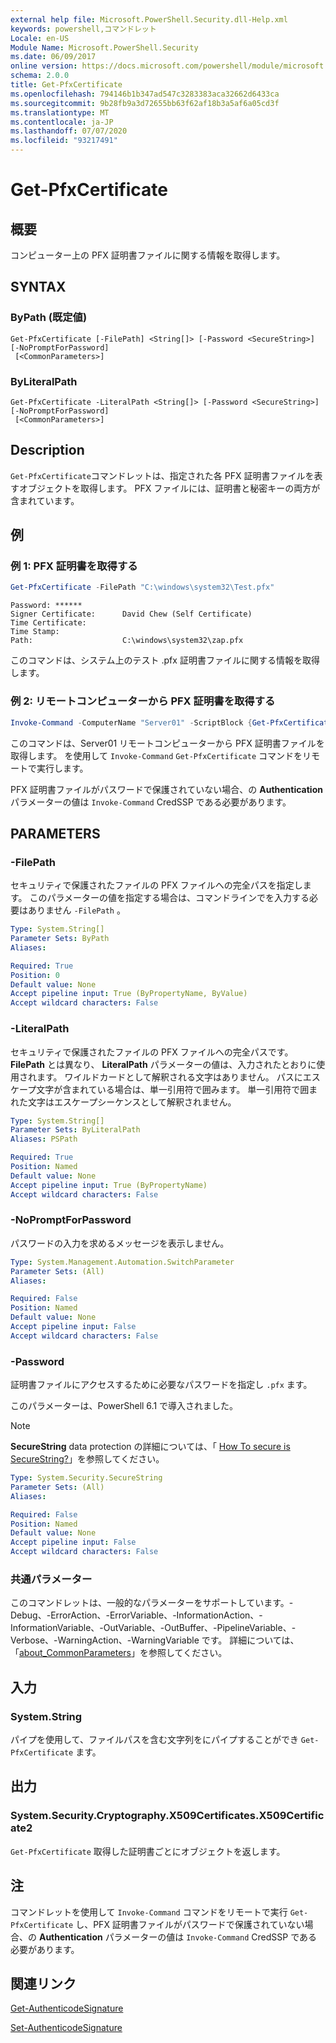 ```yaml
---
external help file: Microsoft.PowerShell.Security.dll-Help.xml
keywords: powershell,コマンドレット
Locale: en-US
Module Name: Microsoft.PowerShell.Security
ms.date: 06/09/2017
online version: https://docs.microsoft.com/powershell/module/microsoft.powershell.security/get-pfxcertificate?view=powershell-7.1&WT.mc_id=ps-gethelp
schema: 2.0.0
title: Get-PfxCertificate
ms.openlocfilehash: 794146b1b347ad547c3283383aca32662d6433ca
ms.sourcegitcommit: 9b28fb9a3d72655bb63f62af18b3a5af6a05cd3f
ms.translationtype: MT
ms.contentlocale: ja-JP
ms.lasthandoff: 07/07/2020
ms.locfileid: "93217491"
---
```

# Get-PfxCertificate

## 概要
コンピューター上の PFX 証明書ファイルに関する情報を取得します。

## SYNTAX

### ByPath (既定値)

```
Get-PfxCertificate [-FilePath] <String[]> [-Password <SecureString>] [-NoPromptForPassword]
 [<CommonParameters>]
```

### ByLiteralPath

```
Get-PfxCertificate -LiteralPath <String[]> [-Password <SecureString>] [-NoPromptForPassword]
 [<CommonParameters>]
```

## Description

`Get-PfxCertificate`コマンドレットは、指定された各 PFX 証明書ファイルを表すオブジェクトを取得します。
PFX ファイルには、証明書と秘密キーの両方が含まれています。

## 例

### 例 1: PFX 証明書を取得する

```powershell
Get-PfxCertificate -FilePath "C:\windows\system32\Test.pfx"
```

```output
Password: ******
Signer Certificate:      David Chew (Self Certificate)
Time Certificate:
Time Stamp:
Path:                    C:\windows\system32\zap.pfx
```

このコマンドは、システム上のテスト .pfx 証明書ファイルに関する情報を取得します。

### 例 2: リモートコンピューターから PFX 証明書を取得する

```powershell
Invoke-Command -ComputerName "Server01" -ScriptBlock {Get-PfxCertificate -FilePath "C:\Text\TestNoPassword.pfx"} -Authentication CredSSP
```

このコマンドは、Server01 リモートコンピューターから PFX 証明書ファイルを取得します。 を使用して `Invoke-Command` `Get-PfxCertificate` コマンドをリモートで実行します。

PFX 証明書ファイルがパスワードで保護されていない場合、の **Authentication** パラメーターの値は `Invoke-Command` CredSSP である必要があります。

## PARAMETERS

### -FilePath

セキュリティで保護されたファイルの PFX ファイルへの完全パスを指定します。 このパラメーターの値を指定する場合は、コマンドラインでを入力する必要はありません `-FilePath` 。

```yaml
Type: System.String[]
Parameter Sets: ByPath
Aliases:

Required: True
Position: 0
Default value: None
Accept pipeline input: True (ByPropertyName, ByValue)
Accept wildcard characters: False
```

### -LiteralPath

セキュリティで保護されたファイルの PFX ファイルへの完全パスです。 **FilePath** とは異なり、 **LiteralPath** パラメーターの値は、入力されたとおりに使用されます。 ワイルドカードとして解釈される文字はありません。 パスにエスケープ文字が含まれている場合は、単一引用符で囲みます。 単一引用符で囲まれた文字はエスケープシーケンスとして解釈されません。

```yaml
Type: System.String[]
Parameter Sets: ByLiteralPath
Aliases: PSPath

Required: True
Position: Named
Default value: None
Accept pipeline input: True (ByPropertyName)
Accept wildcard characters: False
```

### -NoPromptForPassword

パスワードの入力を求めるメッセージを表示しません。

```yaml
Type: System.Management.Automation.SwitchParameter
Parameter Sets: (All)
Aliases:

Required: False
Position: Named
Default value: None
Accept pipeline input: False
Accept wildcard characters: False
```

### -Password

証明書ファイルにアクセスするために必要なパスワードを指定し `.pfx` ます。

このパラメーターは、PowerShell 6.1 で導入されました。

> [!NOTE]
> **SecureString** data protection の詳細については、「 [How To secure is SecureString?](/dotnet/api/system.security.securestring#how-secure-is-securestring)」を参照してください。

```yaml
Type: System.Security.SecureString
Parameter Sets: (All)
Aliases:

Required: False
Position: Named
Default value: None
Accept pipeline input: False
Accept wildcard characters: False
```

### 共通パラメーター

このコマンドレットは、一般的なパラメーターをサポートしています。-Debug、-ErrorAction、-ErrorVariable、-InformationAction、-InformationVariable、-OutVariable、-OutBuffer、-PipelineVariable、-Verbose、-WarningAction、-WarningVariable です。 詳細については、「[about_CommonParameters](https://go.microsoft.com/fwlink/?LinkID=113216)」を参照してください。

## 入力

### System.String

パイプを使用して、ファイルパスを含む文字列をにパイプすることができ `Get-PfxCertificate` ます。

## 出力

### System.Security.Cryptography.X509Certificates.X509Certificate2

`Get-PfxCertificate` 取得した証明書ごとにオブジェクトを返します。

## 注

コマンドレットを使用して `Invoke-Command` コマンドをリモートで実行 `Get-PfxCertificate` し、PFX 証明書ファイルがパスワードで保護されていない場合、の **Authentication** パラメーターの値は `Invoke-Command` CredSSP である必要があります。

## 関連リンク

[Get-AuthenticodeSignature](Get-AuthenticodeSignature.md)

[Set-AuthenticodeSignature](Set-AuthenticodeSignature.md)

